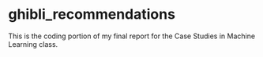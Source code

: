 # ghibli_recommendations
This is the coding portion of my final report for the Case Studies in Machine Learning class.
